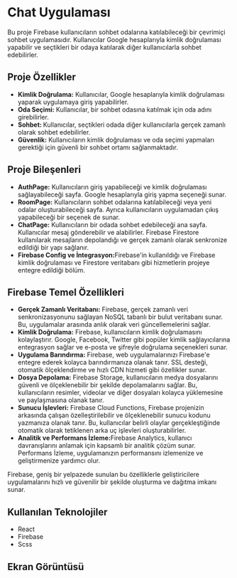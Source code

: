 <h1>Chat Uygulaması</h1>
Bu proje Firebase kullanıcıların sohbet odalarına katılabileceği bir çevrimiçi sohbet uygulamasıdır. Kullanıcılar Google hesaplarıyla kimlik doğrulaması yapabilir ve seçtikleri bir odaya katılarak diğer kullanıcılarla sohbet edebilirler.

<h2>Proje Özellikler </h2>
<ul>
<li><b>Kimlik Doğrulama:</b>  Kullanıcılar, Google hesaplarıyla kimlik doğrulaması yaparak uygulamaya giriş yapabilirler.</li>
<li><b>Oda Seçimi:</b>  Kullanıcılar, bir sohbet odasına katılmak için oda adını girebilirler.</li>
<li><b>Sohbet: </b>  Kullanıcılar, seçtikleri odada diğer kullanıcılarla gerçek zamanlı olarak sohbet edebilirler.</li>
<li><b>Güvenlik:</b>  Kullanıcıların kimlik doğrulaması ve oda seçimi yapmaları gerektiği için güvenli bir sohbet ortamı sağlanmaktadır.</li>

</ul>

<h2>Proje Bileşenleri </h2>
<ul>
<li><b>AuthPage:</b>  Kullanıcıların giriş yapabileceği ve kimlik doğrulaması sağlayabileceği sayfa. Google hesaplarıyla giriş yapma seçeneği sunar.</li>
<li><b>RoomPage:</b>  Kullanıcıların sohbet odalarına katılabileceği veya yeni odalar oluşturabileceği sayfa. Ayrıca kullanıcıların uygulamadan çıkış yapabileceği bir seçenek de sunar.</li>
<li><b>ChatPage:</b>  Kullanıcıların bir odada sohbet edebileceği ana sayfa. Kullanıcılar mesaj gönderebilir ve alabilirler. Firebase Firestore kullanılarak mesajların depolandığı ve gerçek zamanlı olarak senkronize edildiği bir yapı sağlanır.</li>
<li><b>  Firebase Config ve İntegrasyon:</b>Firebase'in kullanıldığı ve Firebase kimlik doğrulaması ve Firestore veritabanı gibi hizmetlerin projeye entegre edildiği bölüm.</li>
</ul>

<h2>Firebase Temel Özellikleri </h2>
<ul>
<li><b>Gerçek Zamanlı Veritabanı:</b>  Firebase, gerçek zamanlı veri senkronizasyonunu sağlayan NoSQL tabanlı bir bulut veritabanı sunar. Bu, uygulamalar arasında anlık olarak veri güncellemelerini sağlar.</li>
<li><b>Kimlik Doğrulama:</b>  Firebase, kullanıcıların kimlik doğrulamasını kolaylaştırır. Google, Facebook, Twitter gibi popüler kimlik sağlayıcılarına entegrasyon sağlar ve e-posta ve şifreyle doğrulama seçenekleri sunar.</li>
<li><b>Uygulama Barındırma:</b>  Firebase, web uygulamalarınızı Firebase'e entegre ederek kolayca barındırmanıza olanak tanır. SSL desteği, otomatik ölçeklendirme ve hızlı CDN hizmeti gibi özellikler sunar.</li>
<li><b>Dosya Depolama:</b>  Firebase Storage, kullanıcıların medya dosyalarını güvenli ve ölçeklenebilir bir şekilde depolamalarını sağlar. Bu, kullanıcıların resimler, videolar ve diğer dosyaları kolayca yüklemesine ve paylaşmasına olanak tanır.</li>
<li><b>Sunucu İşlevleri:</b>  Firebase Cloud Functions, Firebase projenizin arkasında çalışan özelleştirilebilir ve ölçeklenebilir sunucu kodunu yazmanıza olanak tanır. Bu, kullanıcılar belirli olaylar gerçekleştiğinde otomatik olarak tetiklenen arka uç işlevleri oluşturabilirler.</li>
<li><b>  Analitik ve Performans İzleme:</b>Firebase Analytics, kullanıcı davranışlarını anlamak için kapsamlı bir analitik çözüm sunar. Performans İzleme, uygulamanızın performansını izlemenize ve geliştirmenize yardımcı olur.</li>
</ul>
Firebase, geniş bir yelpazede sunulan bu özelliklerle geliştiricilere uygulamalarını hızlı ve güvenilir bir şekilde oluşturma ve dağıtma imkanı sunar.

<h2>Kullanılan Teknolojiler </h2>
<ul>
<li>React</li>
<li>Firebase</li>
<li>Scss</li>

</ul>

<h2>Ekran Görüntüsü</h2>

![]()
